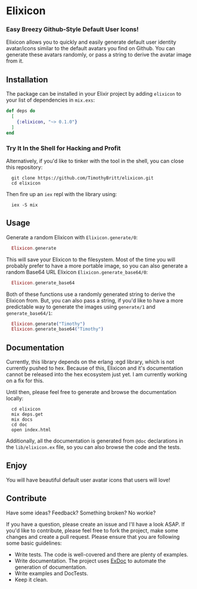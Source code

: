 # Elixicon
### Easy Breezy Github-Style Default User Icons!

Elixicon allows you to quickly and easily generate default user identity avatar/icons similar to the default avatars you find on Github. You can generate these avatars randomly, or pass a string to derive the avatar image from it.

## Installation

The package can be installed in your Elixir project by adding `elixicon` to your list of dependencies in `mix.exs`:

```elixir
def deps do
  [
    {:elixicon, "~> 0.1.0"}
  ]
end
```

### Try It In the Shell for Hacking and Profit

Alternatively, if you'd like to tinker with the tool in the shell, you can close this repository:

```shell
  git clone https://github.com/TimothyBritt/elixicon.git
  cd elixicon
```

Then fire up an `iex` repl with the library using:

```shell
  iex -S mix
```

## Usage

Generate a random Elixicon with `Elixicon.generate/0`:

```elixir
  Elixicon.generate
```

This will save your Elixicon to the filesystem. Most of the time you will probably prefer to have a more portable image, so you can also generate a random Base64 URL Elixicon `Elixicon.generate_base64/0`:

```elixir
  Elixicon.generate_base64
```

Both of these functions use a randomly generated string to derive the Elixicon from. But, you can also pass a string, if you'd like to have a more predictable way to generate the images using `generate/1` and `generate_base64/1`:

```elixir
  Elixicon.generate("Timothy")
  Elixicon.generate_base64("Timothy")
```

## Documentation

Currently, this library depends on the erlang :egd library, which is not currently pushed to hex. Because of this, Elixicon and it's documentation cannot be released into the hex ecosystem just yet. I am currently working on a fix for this.

Until then, please feel free to generate and browse the documentation locally:

```shell
  cd elixicon
  mix deps.get
  mix docs
  cd doc
  open index.html
```

Additionally, all the documentation is generated from `@doc` declarations in the `lib/elixicon.ex` file, so you can also browse the code and the tests.

## Enjoy

You will have beautiful default user avatar icons that users will love!

## Contribute

Have some ideas? Feedback? Something broken? No workie?

If you have a question, please create an issue and I'll have a look ASAP.
If you'd like to contribute, please feel free to fork the project, make some changes and create a pull request. Please ensure that you are following some basic guidelines:

* Write tests. The code is well-covered and there are plenty of examples.
* Write documentation. The project uses [ExDoc](https://github.com/elixir-lang/ex_doc) to automate the generation of documentation.
* Write examples and DocTests.
* Keep it clean.
